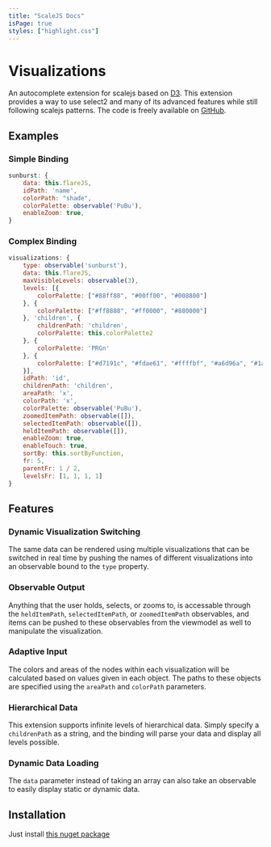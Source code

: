```yaml
---
title: "ScaleJS Docs"
isPage: true
styles: ["highlight.css"]
---
```


<script src="visualization/visualizationdemo-1.0.1.js" type="text/javascript"></script>

# Visualizations

An autocomplete extension for scalejs based on [D3](http://d3js.org/). This extension provides a way to use select2 and many of its advanced features while still following scalejs patterns. The code is freely available on [GitHub](https://github.com/lisovin/scalejs.visualization-d3).


<div id="visualization-example" ></div>



## Examples

### Simple Binding

```javascript
sunburst: {
    data: this.flareJS,
    idPath: 'name',
    colorPath: "shade",
    colorPalette: observable('PuBu'),
    enableZoom: true,
}
```

### Complex Binding

```javascript
visualizations: {
    type: observable('sunburst'),
    data: this.flareJS,
    maxVisibleLevels: observable(3),
    levels: [{
        colorPalette: ["#88ff88", "#00ff00", "#008800"]
    }, {
        colorPalette: ["#ff8888", "#ff0000", "#880000"]
    }, 'children', {
        childrenPath: 'children',
        colorPalette: this.colorPalette2
    }, {
        colorPalette: 'PRGn'
    }, {
        colorPalette: ["#d7191c", "#fdae61", "#ffffbf", "#a6d96a", "#1a9641"]
    }],
    idPath: 'id',
    childrenPath: 'children',
    areaPath: 'x',
    colorPath: 'x',
    colorPalette: observable('PuBu'),
    zoomedItemPath: observable([]),
    selectedItemPath: observable([]),
    heldItemPath: observable([]),
    enableZoom: true,
    enableTouch: true,
    sortBy: this.sortByFunction,
    fr: 5,
    parentFr: 1 / 2,
    levelsFr: [1, 1, 1, 1]
}
```


## Features

### Dynamic Visualization Switching

The same data can be rendered using multiple visualizations that can be switched in real time by pushing the names of different visualizations into an observable bound to the ```type``` property.

### Observable Output

Anything that the user holds, selects, or zooms to, is accessable through the ```heldItemPath```, ```selectedItemPath```, or ```zoomedItemPath``` observables, and items can be pushed to these observables from the viewmodel as well to manipulate the visualization.

### Adaptive Input

The colors and areas of the nodes within each visualization will be calculated based on values given in each object. The paths to these objects are specified using the ```areaPath``` and ```colorPath``` parameters.

### Hierarchical Data

This extension supports infinite levels of hierarchical data. Simply specify a ```childrenPath``` as a string, and the binding will parse your data and display all levels  possible.

### Dynamic Data Loading

The ```data``` parameter instead of taking an array can also take an observable to easily display static or dynamic data.

## Installation

Just install [this nuget package](https://www.nuget.org/packages/scalejs.visualization-d3/)